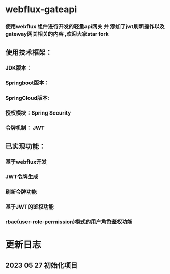 # webflux-gateapi
### 使用webflux 组件进行开发的轻量api网关 并 添加了jwt刷新操作以及gateway网关相关的内容 ,欢迎大家star fork
## 使用技术框架：
### JDK版本： 
### Springboot版本： 
### SpringCloud版本:
### 授权模块：Spring Security
### 令牌机制： JWT
## 已实现功能：
### 基于webflux开发
### JWT令牌生成
### 刷新令牌功能
### 基于JWT的鉴权功能
### rbac(user-role-permission)模式的用户角色鉴权功能
# 更新日志
## 2023 05 27 初始化项目 
